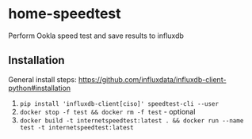 # home-speedtest
Perform Ookla speed test and save results to influxdb

## Installation
General install steps: https://github.com/influxdata/influxdb-client-python#installation

1. `pip install 'influxdb-client[ciso]' speedtest-cli --user`
2. `docker stop -f test && docker rm -f test` - optional
3. `docker build -t internetspeedtest:latest . && docker run --name test -t internetspeedtest:latest`



